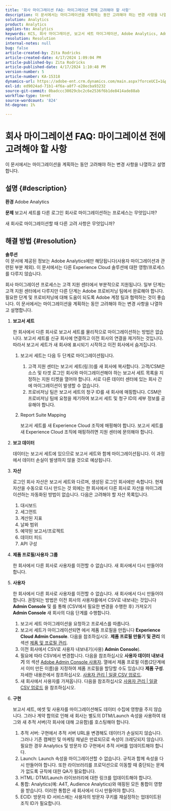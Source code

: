 ```yaml
---
title: '회사 마이그레이션 FAQ: 마이그레이션 전에 고려해야 할 사항'
description: 이 문서에서는 마이그레이션을 계획하는 동안 고려해야 하는 변경 사항을 나열하고 설명합니다.
solution: Analytics
product: Analytics
applies-to: Analytics
keywords: KCS, 회사 마이그레이션, 보고서 세트 마이그레이션, Adobe Analytics, Admin Console, FAQ, 새 회사, 프로비저닝, CSM, Adobe 계정 팀, FAQ
resolution: Resolution
internal-notes: null
bug: false
article-created-by: Zita Rodricks
article-created-date: 4/17/2024 1:09:04 PM
article-published-by: Zita Rodricks
article-published-date: 4/17/2024 1:10:48 PM
version-number: 5
article-number: KA-15318
dynamics-url: https://adobe-ent.crm.dynamics.com/main.aspx?forceUCI=1&pagetype=entityrecord&etn=knowledgearticle&id=22a7afa9-bbfc-ee11-a1ff-6045bd0065b6
exl-id: ed9024ad-71b1-4f6a-a8f7-e28ecba93232
source-git-commit: 0badccc30029cbc2c6e2536f6b1de8414ade88ab
workflow-type: tm+mt
source-wordcount: '824'
ht-degree: 1%

---
```


# 회사 마이그레이션 FAQ: 마이그레이션 전에 고려해야 할 사항


이 문서에서는 마이그레이션을 계획하는 동안 고려해야 하는 변경 사항을 나열하고 설명합니다.



## 설명 {#description}


<b>환경</b>
Adobe Analytics

<b>문제</b>
보고서 세트를 다른 로그인 회사로 마이그레이션하는 프로세스는 무엇입니까?

새 회사로 마이그레이션할 때 다른 고려 사항은 무엇입니까?


## 해결 방법 {#resolution}


<b>솔루션</b>
<br>이 문서에 제공된 정보는 Adobe Analytics에만 해당됩니다(사용자 마이그레이션과 관련된 부분 제외). 이 문서에서는 다른 Experience Cloud 솔루션에 대한 영향/프로세스를 다루지 않습니다.<br>




회사 마이그레이션 프로세스는 고객 지원 센터에서 부분적으로 지원됩니다. 일부 단계는 고객 지원 센터에서 다루지만 다른 단계는 Adobe 프로비저닝 팀에서 완료해야 합니다. 필요한 단계 및 프로비저닝에 대해 도움이 되도록 Adobe 계정 팀과 협력하는 것이 좋습니다. 이 문서에서는 마이그레이션을 계획하는 동안 고려해야 하는 변경 사항을 나열하고 설명합니다.

1. <b>보고서 세트</b>

   한 회사에서 다른 회사로 보고서 세트를 물리적으로 마이그레이션하는 방법은 없습니다. 보고서 세트를 신규 회사에 연결하고 이전 회사의 연결을 제거하는 것입니다. 따라서 보고서 세트가 새 회사에 표시되기 시작하고 이전 회사에서 숨겨집니다.

   1. 보고서 세트는 다음 두 단계로 마이그레이션됩니다.
      1. 고객 지원 센터는 보고서 세트(링크)를 새 회사에 복사합니다. 고객/CSM은 소스 및 타겟 로그인 회사와 마이그레이션해야 하는 보고서 세트 목록을 지정하는 지원 티켓을 열어야 합니다. 서로 다른 데이터 센터에 있는 회사 간에 마이그레이션이 발생할 수 없습니다.
      2. 프로비저닝 팀은 보고서 세트의 청구 ID를 새 회사에 매핑합니다. CSM은 프로비저닝 팀에 요청을 제기하여 보고서 세트 및 청구 ID의 세부 정보를 공유해야 합니다.
   2. Report Suite Mapping

      보고서 세트를 새 Experience Cloud 조직에 매핑해야 합니다. 보고서 세트를 새 Experience Cloud 조직에 매핑하려면 지원 센터에 문의해야 합니다.
2. <b>보고 데이터</b>

   데이터는 보고서 세트에 있으므로 보고서 세트와 함께 마이그레이션됩니다. 이 과정에서 데이터 손실이 발생하지 않을 것으로 예상됩니다.
3. <b>자산</b>

   로그인 회사 자산은 보고서 세트와 다르며, 생성된 로그인 회사에만 속합니다. 현재 자산을 수동으로 다시 만드는 것 외에는 한 회사에서 다른 회사로 자산을 마이그레이션하는 자동화된 방법이 없습니다. 다음은 고려해야 할 자산 목록입니다.

   1. 대시보드
   2. 세그먼트
   3. 계산된 지표
   4. 날짜 범위
   5. 예약된 보고서/프로젝트
   6. 데이터 피드
   7. API 구성
4. <b>제품 프로필/사용자 그룹</b>

   한 회사에서 다른 회사로 사용자를 이전할 수 없습니다. 새 회사에서 다시 만들어야 합니다.
5. <b>사용자</b>

   한 회사에서 다른 회사로 사용자를 이전할 수 없습니다. 새 회사에서 다시 만들어야 합니다. 권장되는 방법은 이전 회사의 사용자를에서 CSV로 내보내는 것입니다 <b>Admin Console</b> 및 를 통해 (CSV에서 필요한 변경을 수행한 후) 가져오기 <b>Admin Console</b> 새 회사의 다음 단계를 수행합니다.

   1. 보고서 세트 마이그레이션을 요청하고 프로세스를 따릅니다.
   2. 보고서 세트가 마이그레이션되면 에서 제품 프로필을 만듭니다 <b>Experience Cloud Admin Console</b>. 다음을 참조하십시오. <b>제품 프로필 만들기 및 관리</b> 의 섹션 [제품 및 프로필 관리](https://helpx.adobe.com/in/enterprise/using/manage-products-and-profiles.html).
   3. 이전 회사에서 CSV로 사용자 내보내기(사용) <b>Admin Console</b>).
   4. 필요에 따라 CSV에서 변경합니다. 다음을 참조하십시오 <b>사용자 데이터 내보내기</b> 의 섹션 [Adobe Admin Console 사용자](https://helpx.adobe.com/in/enterprise/using/users.html). 열에서 제품 프로필 이름(2단계에서 이미 만든 이름)을 지정하여 제품 프로필을 할당할 수도 있습니다 <b>제품 구성</b>. 자세한 내용은에서 참조하십시오. [사용자 관리 | 일괄 CSV 업로드](https://helpx.adobe.com/in/enterprise/using/bulk-upload-users.html).
   5. 새 회사에서 사용자를 가져옵니다. 다음을 참조하십시오 [사용자 관리 | 일괄 CSV 업로드](https://helpx.adobe.com/in/enterprise/using/bulk-upload-users.html) 을 참조하십시오.
6. <b>구현</b>

   보고서 세트, 에셋 및 사용자를 마이그레이션해도 데이터 수집에 영향을 주지 않습니다. 그러나 계약 합의로 인해 새 회사는 별도의 DTM/Launch 속성을 사용하여 태그와 새 추적 서버(각 회사에 대해 고유함)를 호스팅해야 합니다.

   1. 추적 서버: 구현에서 추적 서버 URL을 변경해도 데이터가 손실되지 않습니다. 그러나 기존 캠페인 및 마케팅 채널은 만료되므로 속성이 크레딧되지 않습니다. 필요한 경우 Analytics 및 방문자 ID 구현에서 추적 서버를 업데이트해야 합니다.
   2. Launch: Launch 속성을 마이그레이션할 수 없습니다. 규칙과 함께 속성을 다시 만들어야 합니다. 또한 라이브러리를 프로덕션으로 이동할 때 중단되는 문제가 없도록 규칙에 대한 QA가 필요합니다.
   3. HTML: DTM/Launch 라이브러리에 대한 링크를 업데이트해야 합니다.
   4. 통합: Analytics(예: A4T, Audience Analytics)와 매핑된 모든 통합이 영향을 받습니다. 이러한 통합은 새 회사에서 다시 만들어야 합니다.
   5. ECID: 방문자 ID 서비스에는 사용자의 방문자 쿠키를 재설정하는 업데이트된 조직 ID가 필요합니다.
